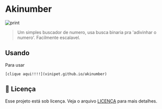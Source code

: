 # Akinumber

<img src="Screenshot.png.png" alt="print">

> Um simples buscador de numero, usa busca binaria pra 'adivinhar o numero'. Facilmente escalavel.


## Usando <Akinumber>

Para usar <Akinumber>

```
[clique aqui!!!!](vinipet.github.io/akinumber)
```



## 📝 Licença

Esse projeto está sob licença. Veja o arquivo [LICENÇA](LICENSE.md) para mais detalhes.